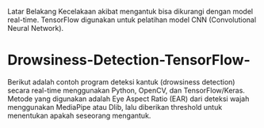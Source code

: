 
Latar Belakang
Kecelakaan akibat mengantuk bisa dikurangi dengan model real-time.
TensorFlow digunakan untuk pelatihan model CNN (Convolutional Neural Network).
# Drowsiness-Detection-TensorFlow-
Berikut adalah contoh program deteksi kantuk (drowsiness detection) secara real-time menggunakan Python, OpenCV, dan TensorFlow/Keras. Metode yang digunakan adalah Eye Aspect Ratio (EAR) dari deteksi wajah menggunakan MediaPipe atau Dlib, lalu diberikan threshold untuk menentukan apakah seseorang mengantuk.

